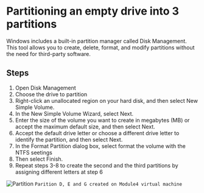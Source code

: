 # Partitioning an empty drive into 3 partitions
Windows includes a built-in partition manager called Disk Management. This tool allows you to create, delete, format, and modify partitions without the need for third-party software.

## Steps
1. Open Disk Management
2. Choose the drive to partition
3. Right-click an unallocated region on your hard disk, and then select New Simple Volume.
4. In the New Simple Volume Wizard, select Next.
5. Enter the size of the volume you want to create in megabytes (MB) or accept the maximum default size, and then select Next.
6. Accept the default drive letter or choose a different drive letter to identify the partition, and then select Next.
7. In the Format Partition dialog box, select format the volume with the NTFS seetings
8. Then select Finish.
9. Repeat steps 3-8 to create the second and the third partitions by assigning different letters at step 6


 ![Partition](https://github.com/user-attachments/assets/f27c2970-0d08-4dfe-a020-6e339386f355)
`Parition D, E and G created on Module4 virtual machine`
